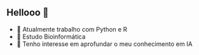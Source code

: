 ## Hellooo 👋

- 🔭 Atualmente trabalho com Python e R
- 🌱 Estudo Bioinformática
- 👯 Tenho interesse em aprofundar o meu conhecimento em IA
